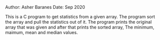 Author: Asher Baranes
Date: Sep 2020

This is a C program to get statistics from a given array.
The program sort the array and pull the statistics out 
of it.
The program prints the original array that was given and after
that prints the sorted array, The minimum, maimum, mean and 
median values. 
